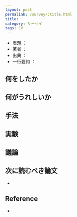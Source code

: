 ```yaml
---
layout: post
permalink: /survey/:title.html
title: 
category: サーベイ
tags: CV
---
```

* 表題 ： 
* 著者 ：
* 出典 ：
* 一行要約 ：
<!--more-->

## 何をしたか

## 何がうれしいか

## 手法

## 実験

## 議論

## 次に読むべき論文

* 

## Reference

* 